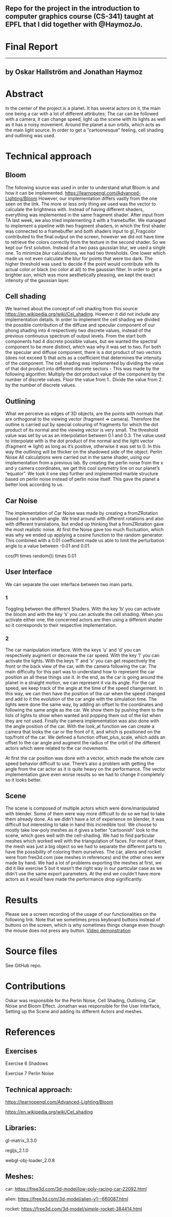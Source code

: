 Repo for the project in the introduction to computer graphics course (CS-341) taught at EPFL that I did together with @HaymozJo.
---
# Final Report 
---
by Oskar Hallström and Jonathan Haymoz
---
# Abstract
In the center of the project is a planet. It has several actors on it, the main one being a car with a lot of different attributes; The car can be followed with a camera, it can change speed, light up the scene with its lights as well as it has a noisy movement. Around the planet a sun orbits, which acts as the main light source. In order to get a “cartoonesque” feeling, cell shading and outlining was used.

# Technical approach
## Bloom
The following source was used in order to understand what Bloom is and how it can be implemented. https://learnopengl.com/Advanced-Lighting/Bloom
However, our implementation differs vastly from the one seen on the link. The more or less only thing we used was the vector to calculate the brightness with. Instead of having different shaders, everything was implemented in the same fragment shader. After input from TA last week, we also tried implementing it with a framebuffer. We managed to implement a pipeline with two fragment shaders, in which the first shader was connected to a framebuffer and both shaders input to gl_Fragcolor contributed to the final output on the screen, however we did not have time to retrieve the colors correctly from the texture in the second shader. So we kept our first solution. Instead of a two pass gaussian blur, we used a single one. To minimize blur calculations, we had two thresholds. One lower which made us not even calculate the blur for points that were too dark. The higher threshold was used to decide if the point would contribute with its actual color or black (no color at all) to the gaussian filter. In order to get a brighter sun, which was more aesthetically pleasing, we kept the exact intensity of the gaussian layer.

## Cell shading
We learned about the concept of cell shading from this source: https://en.wikipedia.org/wiki/Cel_shading. However it did not include any implementation details. In order to implement the cell shading we divided the possible contribution of the diffuse and specular component of our phong shading into 4 respectively two discrete values, instead of the previous continuous spectrum of output levels. From the start both components had 4 discrete possible values, but we wanted the spectral component to be more distinct, which was why it was set to two. For both the specular and diffuse component, there is a dot product of two vectors (does not exceed 1) that acts as a coefficient that determines the intensity of the component. The cell shading was implemented by dividing the value of that dot product into different discrete sectors - This was made by the following algorithm:
Multiply the dot product value of the component by the number of discrete values.
Floor the value from 1..
Divide the value from 2. by the number of discrete values.

## Outlining
What we perceive as edges of 3D objects, are the points with normals that are orthogonal to the viewing vector (fragment => camera). Therefore the outline is carried out by special colouring of fragments for which the dot product of its normal and the viewing vector is very small. The threshold value was set by us as an interpolation between 0.1 and 0.3. The value used to interpolate with is the dot product of the normal and the light vector (fragment => light) as long as it’s positive, otherwise it was set to 0. In this way the outlining will be thicker on the shadowed side of the object.
Perlin Noise
All calculations were carried out in the same shader, using our implementation from a previous lab. By creating the perlin noise from the x and y camera coordinates, we get this cool symmetry line on our planet’s “equator”. We took it one step further and implemented marble structure based on perlin noise instead of perlin noise itself. This gave the planet a better look according to us.

## Car Noise
The implementation of Car Noise was made by creating a fromZRotation based on a random angle. We tried around with different rotations and also with different translations, but ended up thinking that a fromZRotation gave the most realistic noise. At first the Noise gave too much fluctuation, which was why we ended up applying a cosine function to the random generator. This combined with a 0.01 coefficient made us able to limit the perturbation angle to a value between -0.01 and 0.01.

cos(PI times random()) times 0.01

## User Interface
We can separate the user interface  between two main parts.
### 1
Toggling between the different Shaders. With the key ‘b’ you can activate the bloom and with the key ‘s’ you can activate the cell shading. When you activate either one, the concerned actors are then using a different shader so it corresponds to their respective implementation.
### 2
The car manipulation interface. With the keys ‘u’ and ‘d’ you can respectively augment or decrease the car speed. With the key ‘l’ you can activate the lights. With the keys ‘f’ and ‘x’ you can get respectively the front or the back view of the car, with the camera following the car.
The main difficulty for this part was to understand how to represent the car position 	as all these things use it. In the end, as the car is going around the planet in a            	straight motion, we can represent it via its angle.
For the car speed, we keep track of the angle at the time of the speed changement. 	In this way, we can then have the position of the car when the speed changed and 	add to it the evolution of the car angle with the simulation time.
The lights were done the same way, by adding an offset to the coordinates and 		following the same angle as the car. We show them by pushing them to the lists of 	lights to show when wanted and popping them out of the list when they are not used.
Finally the camera implementation was also done with the angle position of the car. 	With the look_at function we can create a camera that looks the car or the front of it,	and which is positioned on the top/front of the car.
We defined a function offset_plus_scale, which adds an offset to the car angle  and 	augment the radius of the orbit of the different actors which were related to the car 	movements.

At first the car position was done with a vector, which made the whole care speed 	behavior difficult to use. There’s also a problem with getting the angle from the car 	actor as it is quite heavy on the performance. The vector implementation gave even 	worse results so we had to change it completely so it looks better.

## Scene
The scene is composed of multiple actors which were done/manipulated with blender. Some of them were way more difficult to do so we had to take them already done. As we didn’t have a lot of experience on blender, it was difficult but interesting to take in hand this incredible tool.
We choose to mostly take low-poly meshes as it gives a better “cartoonish” look to the scene, which goes well with the cell-shading.
We had to find particular meshes which worked well with the triangulation of faces. For most of them, the mesh was just a big object so we had to separate the different parts to have the possibility of coloring them ourselves. The car, aliens and rocket  were from free3d.com (see meshes in references)  and the other ones were made by hand.
We had a lot of problems exporting the meshes at  first, we did it like exercise 5 but it wasn’t the right way in our particular case as we didn’t use the same export parameters. At the end we couldn’t have more actors as it would have made the performance drop significantly.

# Results
Please see a screen recording of the usage of our functionalities on the following link. Note that we sometimes press keyboard buttons instead of buttons on the screen, which is why sometimes things change even though the mouse does not press any button.
[Video demonstration](https://youtu.be/5skgOikOyO0)

# Source files
See GitHub repo.


# Contributions
Oskar was responsible for the Perlin Noise, Cell Shading, Outlining, Car Noise and Bloom Effect. Jonathan was responsible for the User Interface, Setting up the Scene and adding its different Actors and meshes.

# References
## Exercises
Exercise 6 Shadows

Exercise 7 Perlin Noise

## Technical approach:
https://learnopengl.com/Advanced-Lighting/Bloom

https://en.wikipedia.org/wiki/Cel_shading

## Libraries:
gl-matrix_3.3.0

regljs_2.1.0

webgl-obj-loader_2.0.8

## Meshes:
car: https://free3d.com/3d-model/low-poly-racing-car-22092.html

alien: https://free3d.com/3d-model/alien-v1--660087.html

rocket: https://free3d.com/3d-model/simple-rocket-384414.html
